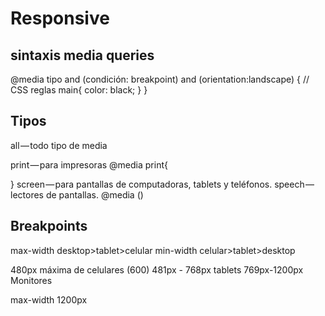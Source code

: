 # Responsive
## sintaxis media queries
@media tipo and (condición: breakpoint) and (orientation:landscape) {
  // CSS reglas
  main{
    color: black;
  }
}

## Tipos

all — todo tipo de media

print — para impresoras
 @media print{

}
screen — para pantallas de computadoras, tablets y teléfonos.
speech — lectores de pantallas.
@media ()

## Breakpoints

max-width desktop>tablet>celular
min-width celular>tablet>desktop

480px máxima de celulares (600)
481px - 768px tablets
769px-1200px Monitores

max-width 1200px